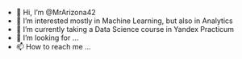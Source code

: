- 👋 Hi, I’m @MrArizona42
- 👀 I’m interested mostly in Machine Learning, but also in Analytics
- 🌱 I’m currently taking a Data Science course in Yandex Practicum
- 💞️ I’m looking for ...
- 📫 How to reach me ...

<!---
MrArizona42/MrArizona42 is a ✨ special ✨ repository because its `README.md` (this file) appears on your GitHub profile.
You can click the Preview link to take a look at your changes.
--->
